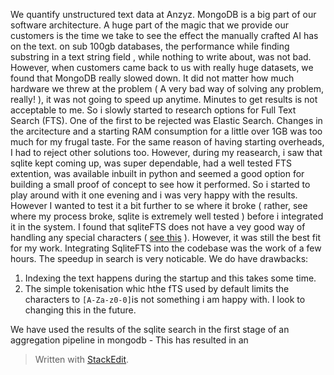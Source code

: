 We quantify unstructured text data at Anzyz. 
MongoDB is a big part of our software architecture. A huge part of the magic that we provide our customers is the time we take to see the effect the manually crafted AI has on the text. on sub 100gb databases, the performance while finding substring in a text string field , while nothing to write about, was not bad. However, when customers came back to us with really huge datasets, we found that MongoDB really slowed down. It did not matter how much hardware we threw at the problem ( A very bad way of solving any problem, really! ), it was not going to speed up anytime.
Minutes to get results is not acceptable to me. So i slowly started to research options for Full Text Search (FTS). One of the first to be rejected was Elastic Search. Changes in the arcitecture and a starting RAM consumption for a little over 1GB was too much for my frugal taste. For the same reason of having starting overheads, I had to reject other solutions too. However, during my reasearch, i saw that sqlite kept coming up, was super dependable, had a well tested FTS extention, was available inbuilt in python and seemed a good option for building a small proof of concept to see how it performed. So i started to play around with it one evening and i was very happy with the results. However I wanted to test it a bit further to se where it broke ( rather, see where my process broke, sqlite is extremely well tested ) before i integrated it in the system. I found that sqliteFTS does not have a vey good way of handling any special characters ( [see this](https://stackoverflow.com/a/28996203) ). However, it was still the best fit for my work. Integrating SqliteFTS into the codebase was the work of a few hours. The speedup in search is very noticable.
We do have drawbacks:
1. Indexing the text happens during the startup and this takes some time.
2. The simple tokenisation whic hthe fTS used by default limits the characters to `[A-Za-z0-0]`is not something i am happy with. I look to changing this in the future.

We have used the results of the sqlite search in the first stage of an aggregation pipeline in mongodb - This has resulted in an  
> Written with [StackEdit](https://stackedit.io/).
<!--stackedit_data:
eyJoaXN0b3J5IjpbMTQ1MTM4NzEzMSwtMTk2NjkwOTE4OSw0OT
IzMjYwMDEsLTM0NDQ2NTI5LDE5OTQ5ODk2MDYsMTY4MTk5MjU5
OCwyMDY2MjMwMjU5LC01MjI1MDg5OTAsMTczMTI4ODMxNywzMj
Y1ODgzOCwtMTk0MTIwNTIwOSwtMzcyMTI0MTUxLDIyNTc5MDky
Niw3MzA5OTgxMTZdfQ==
-->